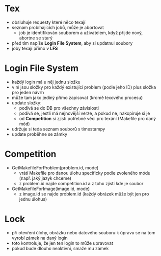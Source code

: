 # Tex #
- obsluhuje requesty které něco texají
- seznam probíhajících jobů, může je abortovat
    - job je identifikován souborem a uživatelem, když přijde nový, abortne se starý
- před tím napíše **Login File System**, aby si updatnul soubory
- joby texají přímo v **LFS**

# Login File System #
- každý login má u něj jednu složku
- v ní jsou složky pro každý existující problem (podle jeho ID) plus složka pro jeden návrh
- může tam jako jediný přímo zapisovat (kromě texového procesu)
- update složky:
    - podívá se do DB pro všechny závislosti
    - podívá se, jestli má nejnovější verze, a pokud ne, nakopíruje si je
    - od **Competition** si zjistí potřebné věci pro texání (Makefile pro daný mód)
- udržuje si teda seznam souborů s timestampy
- update proběhne se zámky

# Competition #
- GetMakefileForProblem(problem.id, mode)
    - vrátí Makefile pro danou úlohu specificky podle zvoleného módu (např. jaký jazyk chceme)
    - z problem.id najde competition.id a z toho zjistí kde je soubor
- GetMakefileForImage(image.id, mode)
    - z image.id se najde problem.id (každý obrázek může být jen pro jednu úlohus)

# Lock #
- při otevření úlohy, obrázku nebo datového souboru k úpravu se na tom vyrobí zámek na daný login
- toto kontroluje, že jen ten login to může upravovat
- pokud bude dlouho neaktivní, smaže mu zámek